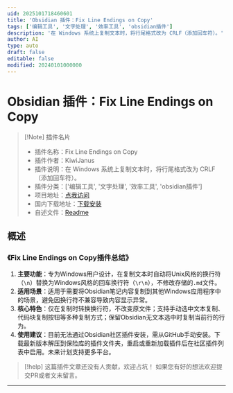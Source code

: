 ```yaml
---
uid: 2025101718460601
title: 'Obsidian 插件：Fix Line Endings on Copy'
tags: ['编辑工具', '文字处理', '效率工具', 'obsidian插件']
description: '在 Windows 系统上复制文本时，将行尾格式改为 CRLF（添加回车符）。'
author: AI
type: auto
draft: false
editable: false
modified: 20240101000000
---
```


# Obsidian 插件：Fix Line Endings on Copy

> [!Note] 插件名片
> - 插件名称：Fix Line Endings on Copy
> - 插件作者：KiwiJanus
> - 插件说明：在 Windows 系统上复制文本时，将行尾格式改为 CRLF（添加回车符）。
> - 插件分类：['编辑工具', '文字处理', '效率工具', 'obsidian插件']
> - 项目地址：[点我访问](https://github.com/KiwiJanus/obsidian-line-ending-copyfix)
> - 国内下载地址：[下载安装](https://pkmer.cn/products/plugin/pluginMarket/?line-ending-copyfix)
> - 自述文件：[Readme](https://ghproxy.net/https://raw.githubusercontent.com/KiwiJanus/obsidian-line-ending-copyfix/master/README.md)



## 概述

### 《Fix Line Endings on Copy插件总结》
1. **主要功能**：专为Windows用户设计，在复制文本时自动将Unix风格的换行符（`\n`）替换为Windows风格的回车换行符（`\r\n`），不修改存储的`.md`文件。
2. **适用场景**：适用于需要将Obsidian笔记内容复制到其他Windows应用程序中的场景，避免因换行符不兼容导致内容显示异常。
3. **核心特色**：仅在复制时转换换行符，不改变原文件；支持手动选中文本复制、代码块复制按钮等多种复制方式；保留Obsidian无文本选中时复制当前行的行为。
4. **使用建议**：目前无法通过Obsidian社区插件安装，需从GitHub手动安装。下载最新版本解压到保险库的插件文件夹，重启或重新加载插件后在社区插件列表中启用。未来计划支持更多平台。


> [!help] 
> 这篇插件文章还没有人贡献，欢迎占坑！
> 如果您有好的想法欢迎提交PR或者文末留言。
> 

---


